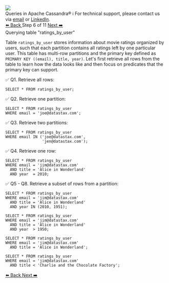 <!-- TOP -->
<div class="top">
  <img class="scenario-academy-logo" src="https://datastax-academy.github.io/katapod-shared-assets/images/ds-academy-2023.svg" />
  <div class="scenario-title-section">
    <span class="scenario-title">Queries in Apache Cassandra®</span>
    <span class="scenario-subtitle">ℹ️ For technical support, please contact us via <a href="mailto:aleksandr.volochnev@datastax.com">email</a> or <a href="https://dtsx.io/aleks">LinkedIn</a>.</span>
  </div>
</div>

<!-- NAVIGATION -->
<div id="navigation-top" class="navigation-top">
 <a href='command:katapod.loadPage?[{"step":"step5-cassandra"}]'
   class="btn btn-dark navigation-top-left">⬅️ Back
 </a>
<span class="step-count"> Step 6 of 11</span>
 <a href='command:katapod.loadPage?[{"step":"step7-cassandra"}]' 
    class="btn btn-dark navigation-top-right">Next ➡️
  </a>
</div>

<!-- CONTENT -->

<div class="step-title">Querying table "ratings_by_user"</div>

Table `ratings_by_user` stores information about movie ratings organized by users, 
such that each partition contains all ratings left by one particular user.
This table has multi-row partitions and 
the primary key defined as `PRIMARY KEY ((email), title, year)`. 
Let's first retrieve all rows from the table to learn how the data looks like and then focus 
on predicates that the primary key can support.

✅ Q1. Retrieve all rows:
```
SELECT * FROM ratings_by_user;
```

✅ Q2. Retrieve one partition:
```
SELECT * FROM ratings_by_user
WHERE email = 'joe@datastax.com';
```

✅ Q3. Retrieve two partitions:
```
SELECT * FROM ratings_by_user
WHERE email IN ('joe@datastax.com',
                'jen@datastax.com');
```

✅ Q4. Retrieve one row:
```
SELECT * FROM ratings_by_user
WHERE email = 'jim@datastax.com'
  AND title = 'Alice in Wonderland'
  AND year  = 2010;
```

✅ Q5 - Q8. Retrieve a subset of rows from a partition:
```
SELECT * FROM ratings_by_user
WHERE email = 'jim@datastax.com'
  AND title = 'Alice in Wonderland'
  AND year IN (2010, 1951);
```
```
SELECT * FROM ratings_by_user
WHERE email = 'jim@datastax.com'
  AND title = 'Alice in Wonderland'
  AND year  > 1950;
```
```
SELECT * FROM ratings_by_user
WHERE email = 'jim@datastax.com'
  AND title = 'Alice in Wonderland';
```
```
SELECT * FROM ratings_by_user
WHERE email = 'jim@datastax.com'
  AND title < 'Charlie and the Chocolate Factory';
```

<!-- NAVIGATION -->
<div id="navigation-bottom" class="navigation-bottom">
 <a href='command:katapod.loadPage?[{"step":"step5-cassandra"}]'
   class="btn btn-dark navigation-bottom-left">⬅️ Back
 </a>
 <a href='command:katapod.loadPage?[{"step":"step7-cassandra"}]'
    class="btn btn-dark navigation-bottom-right">Next ➡️
  </a>
</div>

